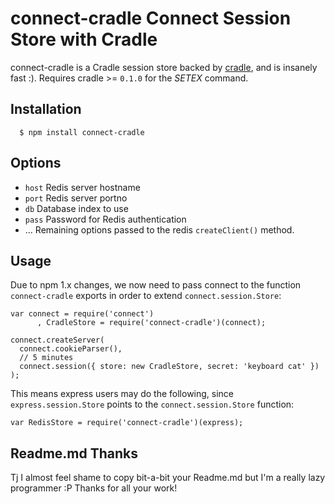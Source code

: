 
# connect-cradle Connect Session Store with Cradle

connect-cradle is a Cradle session store backed by [cradle](https://github.com/cloudhead/cradle), and is insanely fast :). Requires cradle >= `0.1.0` for the _SETEX_ command.

## Installation

	  $ npm install connect-cradle

## Options

  - `host` Redis server hostname
  - `port` Redis server portno
  - `db` Database index to use
  - `pass` Password for Redis authentication
  - ...    Remaining options passed to the redis `createClient()` method.

## Usage

 Due to npm 1.x changes, we now need to pass connect to the function `connect-cradle` exports in order to extend `connect.session.Store`:

    var connect = require('connect')
	 	  , CradleStore = require('connect-cradle')(connect);

    connect.createServer(
      connect.cookieParser(),
      // 5 minutes
      connect.session({ store: new CradleStore, secret: 'keyboard cat' })
    );

 This means express users may do the following, since `express.session.Store` points to the `connect.session.Store` function:
 
    var RedisStore = require('connect-cradle')(express);

## Readme.md Thanks

  Tj I almost feel shame to copy bit-a-bit your Readme.md but I'm a really lazy programmer :P
  Thanks for all your work!